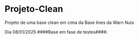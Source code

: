 # Projeto-Clean

Projeto de uma base clean em cima da Base lines da Warn Nuis

Dia 08/01/2025 ####Base em fase de testes####.
